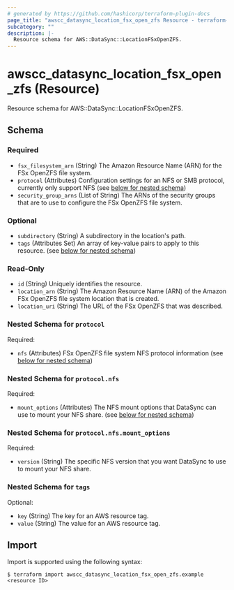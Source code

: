 ```yaml
---
# generated by https://github.com/hashicorp/terraform-plugin-docs
page_title: "awscc_datasync_location_fsx_open_zfs Resource - terraform-provider-awscc"
subcategory: ""
description: |-
  Resource schema for AWS::DataSync::LocationFSxOpenZFS.
---
```


# awscc_datasync_location_fsx_open_zfs (Resource)

Resource schema for AWS::DataSync::LocationFSxOpenZFS.



<!-- schema generated by tfplugindocs -->
## Schema

### Required

- `fsx_filesystem_arn` (String) The Amazon Resource Name (ARN) for the FSx OpenZFS file system.
- `protocol` (Attributes) Configuration settings for an NFS or SMB protocol, currently only support NFS (see [below for nested schema](#nestedatt--protocol))
- `security_group_arns` (List of String) The ARNs of the security groups that are to use to configure the FSx OpenZFS file system.

### Optional

- `subdirectory` (String) A subdirectory in the location's path.
- `tags` (Attributes Set) An array of key-value pairs to apply to this resource. (see [below for nested schema](#nestedatt--tags))

### Read-Only

- `id` (String) Uniquely identifies the resource.
- `location_arn` (String) The Amazon Resource Name (ARN) of the Amazon FSx OpenZFS file system location that is created.
- `location_uri` (String) The URL of the FSx OpenZFS that was described.

<a id="nestedatt--protocol"></a>
### Nested Schema for `protocol`

Required:

- `nfs` (Attributes) FSx OpenZFS file system NFS protocol information (see [below for nested schema](#nestedatt--protocol--nfs))

<a id="nestedatt--protocol--nfs"></a>
### Nested Schema for `protocol.nfs`

Required:

- `mount_options` (Attributes) The NFS mount options that DataSync can use to mount your NFS share. (see [below for nested schema](#nestedatt--protocol--nfs--mount_options))

<a id="nestedatt--protocol--nfs--mount_options"></a>
### Nested Schema for `protocol.nfs.mount_options`

Required:

- `version` (String) The specific NFS version that you want DataSync to use to mount your NFS share.




<a id="nestedatt--tags"></a>
### Nested Schema for `tags`

Optional:

- `key` (String) The key for an AWS resource tag.
- `value` (String) The value for an AWS resource tag.

## Import

Import is supported using the following syntax:

```shell
$ terraform import awscc_datasync_location_fsx_open_zfs.example <resource ID>
```

